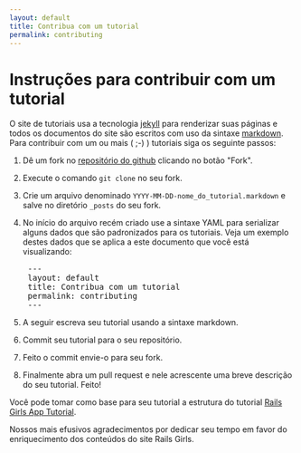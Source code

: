 ```yaml
---
layout: default
title: Contribua com um tutorial
permalink: contributing
---
```


# Instruções para contribuir com um tutorial

O site de tutoriais usa a tecnologia [jekyll](https://github.com/mojombo/jekyll) para renderizar suas páginas e todos os documentos do site são escritos com uso da sintaxe [markdown](http://daringfireball.net/projects/markdown/). Para contribuir com um ou mais  ( ;-) ) tutoriais siga os seguinte passos: 

1. Dê um fork no [repositório do github](https://github.com/railsgirlsmaceio/railsgirlsguides) clicando no botão "Fork".
2. Execute o comando `git clone` no seu fork.
3. Crie um arquivo denominado `YYYY-MM-DD-nome_do_tutorial.markdown` e salve no diretório `_posts` do seu fork.
4. No início do arquivo recém criado  use a sintaxe YAML para serializar alguns dados que são padronizados para os tutoriais. Veja um exemplo destes dados que se aplica a este documento que você está visualizando:

    <pre>
    ---
    layout: default
    title: Contribua com um tutorial
    permalink: contributing
    ---</pre>

5. A seguir escreva seu tutorial usando a sintaxe markdown.
6. Commit seu tutorial para o seu repositório.
7. Feito o commit envie-o para seu fork.
8. Finalmente abra um pull request e nele acrescente uma breve descrição do seu tutorial. Feito!

Você pode tomar como base para seu tutorial a estrutura do tutorial [Rails Girls App Tutorial](https://github.com/railsgirlsmaceio/railsgirlsguides/blob/gh-pages/_posts/2012-04-18-app.markdown).

Nossos mais efusivos agradecimentos por dedicar seu tempo em favor do enriquecimento dos conteúdos do site Rails Girls.
